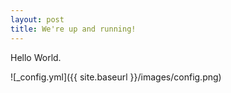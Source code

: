 ```yaml
---
layout: post
title: We're up and running!
---
```


Hello World.

![_config.yml]({{ site.baseurl }}/images/config.png)

